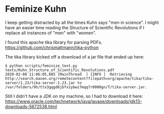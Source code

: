 Feminize Kuhn
=============

I keep getting distracted by all the times Kuhn says "men in science". I might have an easier time reading the Structure of Scientific Revolutions if I replace all instances of "men" with "women".

I found this apache tika library for parsing PDFs.
https://github.com/chrismattmann/tika-python

The tika library kicked off a download of a jar file that ended up here:
```
$ python scripts/feminize_text.py texts/Kuhn_Structure_of_Scientific_Revolutions.pdf 
2020-02-08 11:06:05,685 [MainThread  ] [INFO ]  Retrieving http://search.maven.org/remotecontent?filepath=org/apache/tika/tika-server/1.23/tika-server-1.23.jar to /var/folders/9h/ttx3gqgd6jbfxzybwz7mqq7r0000gn/T/tika-server.jar.
```

Still I didn't have a JDK on my machine, so I had to download it here:
https://www.oracle.com/technetwork/java/javase/downloads/jdk13-downloads-5672538.html


